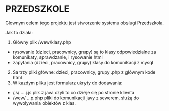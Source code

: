 # PRZEDSZKOLE

Glownym celem tego projektu jest stworzenie systemu obslugi Przedszkola.


Jak to działa:

1. Główny plik /wew/klasy.php
  - rysowanie (dzieci, pracownicy, grupy)
    są to klasy odpowiedzialne za komunikaty, sprawdzanie, i rysowanie html
  - zapytania (dzieci, pracownicy, grupy)
    klasy do komunikacji z mysql
2. Sa trzy pliki główne: dzieci, pracownicy, grupy  .php z głównym kode html
3. W kazdym pliku jest formularz ukryty do dodawania:
  -  /js/ ....j.js plik z java czyli to co dzieje się po stronie klienta
  -  /wew/ ...p.php pliki do komunikacji javy z sewerem, służą do wywoływania obiektów z klas.
